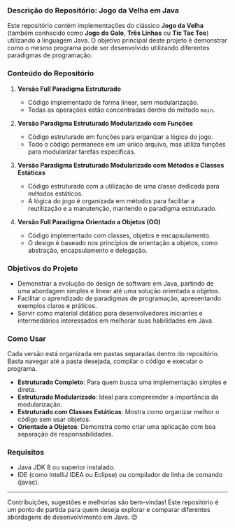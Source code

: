 ### Descrição do Repositório: Jogo da Velha em Java

Este repositório contém implementações do clássico **Jogo da Velha** (também conhecido como **Jogo do Galo**, **Três Linhas** ou **Tic Tac Toe**) utilizando a linguagem Java. O objetivo principal deste projeto é demonstrar como o mesmo programa pode ser desenvolvido utilizando diferentes paradigmas de programação. 

### Conteúdo do Repositório

1. **Versão Full Paradigma Estruturado**  
   - Código implementado de forma linear, sem modularização.  
   - Todas as operações estão concentradas dentro do método `main`.  

2. **Versão Paradigma Estruturado Modularizado com Funções**  
   - Código estruturado em funções para organizar a lógica do jogo.  
   - Todo o código permanece em um único arquivo, mas utiliza funções para modularizar tarefas específicas.  

3. **Versão Paradigma Estruturado Modularizado com Métodos e Classes Estáticas**  
   - Código estruturado com a utilização de uma classe dedicada para métodos estáticos.  
   - A lógica do jogo é organizada em métodos para facilitar a reutilização e a manutenção, mantendo o paradigma estruturado.  

4. **Versão Full Paradigma Orientado a Objetos (OO)**  
   - Código implementado com classes, objetos e encapsulamento.  
   - O design é baseado nos princípios de orientação a objetos, como abstração, encapsulamento e delegação.  

### Objetivos do Projeto
- Demonstrar a evolução do design de software em Java, partindo de uma abordagem simples e linear até uma solução orientada a objetos.  
- Facilitar o aprendizado de paradigmas de programação, apresentando exemplos claros e práticos.  
- Servir como material didático para desenvolvedores iniciantes e intermediários interessados em melhorar suas habilidades em Java.

### Como Usar
Cada versão está organizada em pastas separadas dentro do repositório. Basta navegar até a pasta desejada, compilar o código e executar o programa.

- **Estruturado Completo**: Para quem busca uma implementação simples e direta.  
- **Estruturado Modularizado**: Ideal para compreender a importância da modularização.  
- **Estruturado com Classes Estáticas**: Mostra como organizar melhor o código sem usar objetos.  
- **Orientado a Objetos**: Demonstra como criar uma aplicação com boa separação de responsabilidades.  

### Requisitos
- Java JDK 8 ou superior instalado.  
- IDE (como IntelliJ IDEA ou Eclipse) ou compilador de linha de comando (javac).

---

Contribuições, sugestões e melhorias são bem-vindas! Este repositório é um ponto de partida para quem deseja explorar e comparar diferentes abordagens de desenvolvimento em Java. 😊
